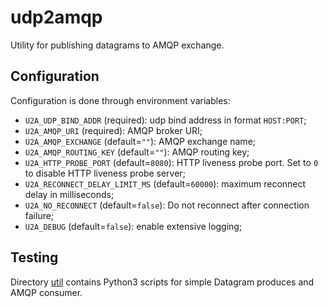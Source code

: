 # udp2amqp

Utility for publishing datagrams to AMQP exchange.

## Configuration

Configuration is done through environment variables:

* `U2A_UDP_BIND_ADDR` (required): udp bind address in format `HOST:PORT`;
* `U2A_AMQP_URI` (required): AMQP broker URI;
* `U2A_AMQP_EXCHANGE` (default=`""`): AMQP exchange name;
* `U2A_AMQP_ROUTING_KEY` (default=`""`): AMQP routing key;
* `U2A_HTTP_PROBE_PORT` (default=`8080`): HTTP liveness probe port. Set to `0` to disable HTTP liveness probe server;
* `U2A_RECONNECT_DELAY_LIMIT_MS` (default=`60000`): maximum reconnect delay in milliseconds;
* `U2A_NO_RECONNECT` (default=`false`): Do not reconnect after connection failure;
* `U2A_DEBUG` (default=`false`): enable extensive logging;

## Testing

Directory [util](/util) contains Python3 scripts for simple Datagram produces and AMQP consumer.
